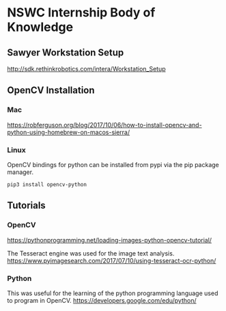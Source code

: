 # NSWC Internship Body of Knowledge

## Sawyer Workstation Setup
http://sdk.rethinkrobotics.com/intera/Workstation_Setup
## OpenCV Installation
### Mac
https://robferguson.org/blog/2017/10/06/how-to-install-opencv-and-python-using-homebrew-on-macos-sierra/
### Linux
OpenCV bindings for python can be installed from pypi via the pip package manager.

`pip3 install opencv-python`

## Tutorials
### OpenCV
https://pythonprogramming.net/loading-images-python-opencv-tutorial/

The Tesseract engine was used for the image text analysis.
https://www.pyimagesearch.com/2017/07/10/using-tesseract-ocr-python/


### Python
This was useful for the learning of the python programming language used to program in OpenCV.
https://developers.google.com/edu/python/






